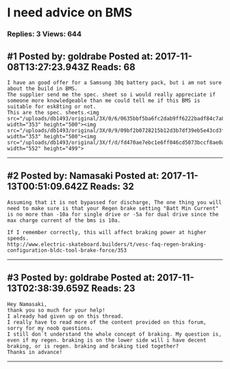 # I need advice on BMS

### Replies: 3 Views: 644

## \#1 Posted by: goldrabe Posted at: 2017-11-08T13:27:23.943Z Reads: 68

```
I have an good offer for a Samsung 30q battery pack, but i am not sure about the build in BMS.
The supplier send me the spec. sheet so i would really appreciate if someone more knowledgeable than me could tell me if this BMS is suitable for esk8ting or not. 
This are the spec. sheets.<img src="/uploads/db1493/original/3X/0/6/0635bbf5ba6fc2dab9ff6222badf84c7a82f5b11.jpg" width="353" height="500"><img src="/uploads/db1493/original/3X/0/9/09bf2b0728215b12d3b7df39eb5e43cd3f523f54.jpg" width="353" height="500"><img src="/uploads/db1493/original/3X/f/d/fd470ae7ebc1e6ff046cd5073bccf8ae0a217267.jpg" width="552" height="499">
```

---
## \#2 Posted by: Namasaki Posted at: 2017-11-13T00:51:09.642Z Reads: 32

```
Assuming that it is not bypassed for discharge, The one thing you will need to make sure is that your Regen brake setting "Batt Min Current" is no more than -10a for single drive or -5a for dual drive since the max charge current of the bms is 10a.

If I remember correctly, this will affect braking power at higher speeds.
http://www.electric-skateboard.builders/t/vesc-faq-regen-braking-configuration-bldc-tool-brake-force/353
```

---
## \#3 Posted by: goldrabe Posted at: 2017-11-13T02:38:39.659Z Reads: 23

```
Hey Namasaki,
thank you so much for your help!
I already had given up on this thread.
I really have to read more of the content provided on this forum, sorry for my noob questions.
I still don´t understand the whole concept of braking. My question is, even if my regen. braking is on the lower side will i have decent braking, or is regen. braking and braking tied together?
Thanks in advance!
```

---
